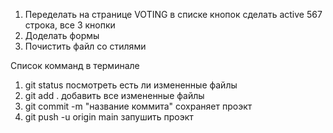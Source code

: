1. Переделать на странице VOTING в списке кнопок сделать active 567 строка, все 3 кнопки
2. Доделать формы
3. Почистить файл со стилями

Список комманд в терминале

1. git status посмотреть есть ли измененные файлы
2. git add . добавить все измененные файлы
3. git commit -m "название коммита" сохраняет проэкт
4. git push -u origin main запушить проэкт

